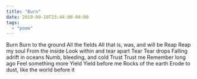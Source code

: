 ```yaml
---
title: "Burn"
date: 2019-09-10T23:44:00-04:00
tags:
  - "poem"
---
```


Burn
Burn to the ground
All the fields
All that is, was, and will be
Reap
Reap my soul
From the inside
Look within and tear apart
Tear
Tear drops
Falling adrift in oceans
Numb, bleeding, and cold
Trust
Trust me
Remember long ago
Feel something more
Yield
Yield before me
Rocks of the earth
Erode to dust, like the world before it
